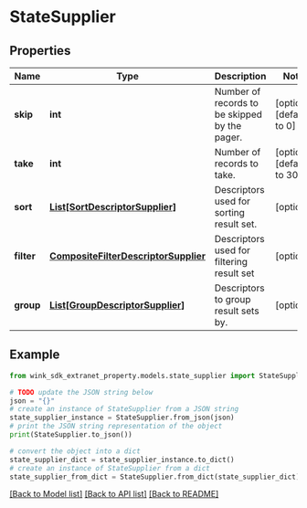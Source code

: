 # StateSupplier


## Properties

Name | Type | Description | Notes
------------ | ------------- | ------------- | -------------
**skip** | **int** | Number of records to be skipped by the pager. | [optional] [default to 0]
**take** | **int** | Number of records to take. | [optional] [default to 30]
**sort** | [**List[SortDescriptorSupplier]**](SortDescriptorSupplier.md) | Descriptors used for sorting result set. | [optional] 
**filter** | [**CompositeFilterDescriptorSupplier**](CompositeFilterDescriptorSupplier.md) | Descriptors used for filtering result set | [optional] 
**group** | [**List[GroupDescriptorSupplier]**](GroupDescriptorSupplier.md) | Descriptors to group result sets by. | [optional] 

## Example

```python
from wink_sdk_extranet_property.models.state_supplier import StateSupplier

# TODO update the JSON string below
json = "{}"
# create an instance of StateSupplier from a JSON string
state_supplier_instance = StateSupplier.from_json(json)
# print the JSON string representation of the object
print(StateSupplier.to_json())

# convert the object into a dict
state_supplier_dict = state_supplier_instance.to_dict()
# create an instance of StateSupplier from a dict
state_supplier_from_dict = StateSupplier.from_dict(state_supplier_dict)
```
[[Back to Model list]](../README.md#documentation-for-models) [[Back to API list]](../README.md#documentation-for-api-endpoints) [[Back to README]](../README.md)


